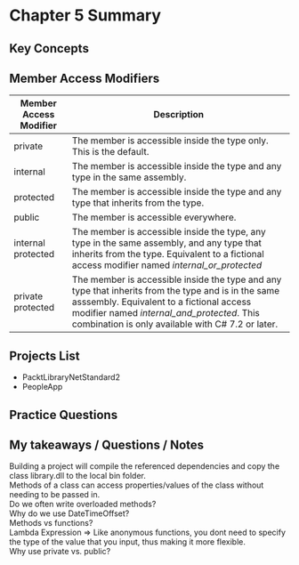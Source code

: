 # Chapter 5 Summary

## Key Concepts

## Member Access Modifiers
| Member Access Modifier | Description |
| ------- | ----|
| private | The member is accessible inside the type only. This is the default. |
| internal | The member is accessible inside the type and any type in the same assembly. |
| protected | The member is accessible inside the type and any type that inherits from the type. |
| public | The member is accessible everywhere. |
| internal protected | The member is accessible inside the type, any type in the same assembly, and any type that inherits from the type. Equivalent to a fictional access modifier named *internal_or_protected* |
| private protected | The member is accessible inside the type and any type that inherits from the type and is in the same asssembly. Equivalent to a fictional access modifier named *internal_and_protected*. This combination is only available with C# 7.2 or later. |

## Projects List
* PacktLibraryNetStandard2
* PeopleApp


## Practice Questions


## My takeaways / Questions / Notes
Building a project will compile the referenced dependencies and copy the class library.dll to the local bin folder.  
Methods of a class can access properties/values of the class without needing to be passed in.  
Do we often write overloaded methods?  
Why do we use DateTimeOffset?  
Methods vs functions?  
Lambda Expression  => Like anonymous functions, you dont need to specify the type of the value that you input, thus making it more flexible.  
Why use private vs. public?  




